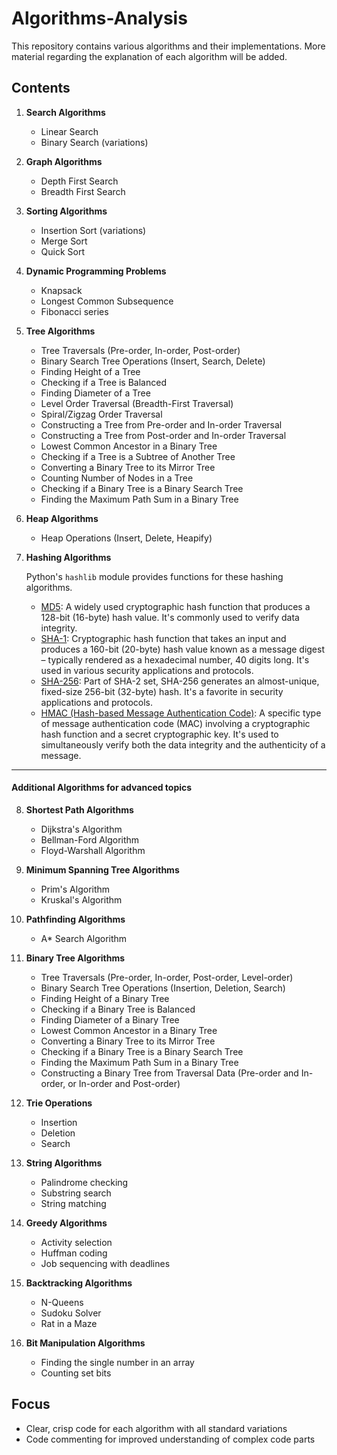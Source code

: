 # Algorithms-Analysis

This repository contains various algorithms and their implementations. More material regarding the explanation of each algorithm will be added.

## Contents

1. **Search Algorithms**
    - Linear Search
    - Binary Search (variations)

2. **Graph Algorithms**
    - Depth First Search
    - Breadth First Search

3. **Sorting Algorithms**
    - Insertion Sort (variations)
    - Merge Sort
    - Quick Sort

4. **Dynamic Programming Problems**
    - Knapsack
    - Longest Common Subsequence
    - Fibonacci series

5. **Tree Algorithms**
    - Tree Traversals (Pre-order, In-order, Post-order)
    - Binary Search Tree Operations (Insert, Search, Delete)
    - Finding Height of a Tree
    - Checking if a Tree is Balanced
    - Finding Diameter of a Tree
    - Level Order Traversal (Breadth-First Traversal)
    - Spiral/Zigzag Order Traversal
    - Constructing a Tree from Pre-order and In-order Traversal
    - Constructing a Tree from Post-order and In-order Traversal
    - Lowest Common Ancestor in a Binary Tree
    - Checking if a Tree is a Subtree of Another Tree
    - Converting a Binary Tree to its Mirror Tree
    - Counting Number of Nodes in a Tree
    - Checking if a Binary Tree is a Binary Search Tree
    - Finding the Maximum Path Sum in a Binary Tree

6. **Heap Algorithms**
    - Heap Operations (Insert, Delete, Heapify)

7. **Hashing Algorithms**

    Python's `hashlib` module provides functions for these hashing algorithms.
    - [MD5](https://en.wikipedia.org/wiki/MD5): A widely used cryptographic hash function that produces a 128-bit (16-byte) hash value. It's commonly used to verify data integrity.
    - [SHA-1](https://en.wikipedia.org/wiki/SHA-1): Cryptographic hash function that takes an input and produces a 160-bit (20-byte) hash value known as a message digest – typically rendered as a hexadecimal number, 40 digits long. It's used in various security applications and protocols.
    - [SHA-256](https://en.wikipedia.org/wiki/SHA-2): Part of SHA-2 set, SHA-256 generates an almost-unique, fixed-size 256-bit (32-byte) hash. It's a favorite in security applications and protocols.
    - [HMAC (Hash-based Message Authentication Code)](https://en.wikipedia.org/wiki/HMAC): A specific type of message authentication code (MAC) involving a cryptographic hash function and a secret cryptographic key. It's used to simultaneously verify both the data integrity and the authenticity of a message.

---
#### Additional Algorithms for advanced topics

8. **Shortest Path Algorithms**
    - Dijkstra's Algorithm
    - Bellman-Ford Algorithm
    - Floyd-Warshall Algorithm

9. **Minimum Spanning Tree Algorithms**
    - Prim's Algorithm
    - Kruskal's Algorithm

10. **Pathfinding Algorithms**
    - A* Search Algorithm

11. **Binary Tree Algorithms**
    - Tree Traversals (Pre-order, In-order, Post-order, Level-order)
    - Binary Search Tree Operations (Insertion, Deletion, Search)
    - Finding Height of a Binary Tree
    - Checking if a Binary Tree is Balanced
    - Finding Diameter of a Binary Tree
    - Lowest Common Ancestor in a Binary Tree
    - Converting a Binary Tree to its Mirror Tree
    - Checking if a Binary Tree is a Binary Search Tree
    - Finding the Maximum Path Sum in a Binary Tree
    - Constructing a Binary Tree from Traversal Data (Pre-order and In-order, or In-order and Post-order)

12. **Trie Operations**
    - Insertion
    - Deletion
    - Search

13. **String Algorithms**
    - Palindrome checking
    - Substring search
    - String matching

14. **Greedy Algorithms**
    - Activity selection
    - Huffman coding
    - Job sequencing with deadlines

15. **Backtracking Algorithms**
    - N-Queens
    - Sudoku Solver
    - Rat in a Maze

16. **Bit Manipulation Algorithms**
    - Finding the single number in an array
    - Counting set bits

## Focus

- Clear, crisp code for each algorithm with all standard variations
- Code commenting for improved understanding of complex code parts